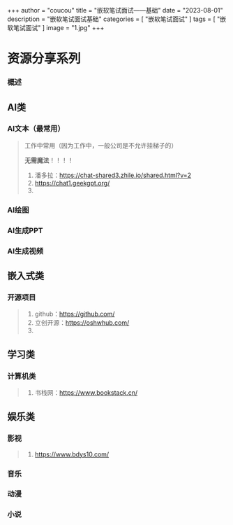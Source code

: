+++
author = "coucou"
title = "嵌软笔试面试——基础"
date = "2023-08-01"
description = "嵌软笔试面试基础"
categories = [
    "嵌软笔试面试"
]
tags = [
    "嵌软笔试面试"
]
image = "1.jpg"
+++

# 资源分享系列

### 概述

>
>
>

## AI类

### AI文本（最常用）

>工作中常用（因为工作中，一般公司是不允许挂梯子的）
>
>**无需魔法**！！！！
>
>1. 潘多拉：https://chat-shared3.zhile.io/shared.html?v=2
>2. https://chat1.geekgpt.org/
>3. 

### AI绘图



### AI生成PPT



### AI生成视频



## 嵌入式类

### 开源项目

>1. github：https://github.com/
>2. 立创开源：https://oshwhub.com/
>3. 

## 学习类

### 计算机类

>1. 书栈网：https://www.bookstack.cn/
>
>

## 娱乐类

### 影视

>1. https://www.bdys10.com/
>
>

### 音乐



###  动漫



### 小说

## 



